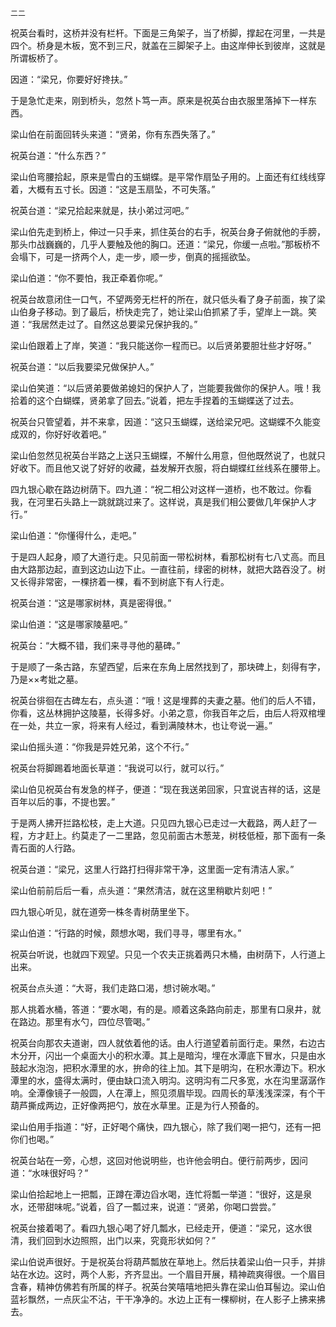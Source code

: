     二二 

   祝英台看时，这桥并没有栏杆。下面是三角架子，当了桥脚，撑起在河里，一共是四个。桥身是木板，宽不到三尺，就盖在三脚架子上。由这岸伸长到彼岸，这就是所谓板桥了。

   因道：“梁兄，你要好好搀扶。”

   于是急忙走来，刚到桥头，忽然卜笃一声。原来是祝英台由衣服里落掉下一样东西。

   梁山伯在前面回转头来道：“贤弟，你有东西失落了。”

   祝英台道：“什么东西？”

   梁山伯弯腰拾起，原来是雪白的玉蝴蝶。是平常作扇坠子用的。上面还有红线线穿着，大概有五寸长。因道：“这是玉扇坠，不可失落。”

   祝英台道：“梁兄拾起来就是，扶小弟过河吧。”

   梁山伯先走到桥上，伸过一只手来，抓住英台的右手，祝英台身子俯就他的手膀，那头巾战巍巍的，几乎人要触及他的胸口。还道：“梁兄，你缓一点啦。”那板桥不会塌下，可是一挤两个人，走一步，顺一步，倒真的摇摇欲坠。

   梁山伯道：“你不要怕，我正牵着你呢。”

   祝英台故意闭住一口气，不望两旁无栏杆的所在，就只低头看了身子前面，挨了梁山伯身子移动。到了最后，桥快走完了，她让梁山伯抓紧了手，望岸上一跳。笑道：“我居然走过了。自然这总要梁兄保护我的。”

   梁山伯跟着上了岸，笑道：“我只能送你一程而已。以后贤弟要胆壮些才好呀。”

   祝英台道：“以后我要梁兄做保护人。”

   梁山伯笑道：“以后贤弟要做弟媳妇的保护人了，岂能要我做你的保护人。哦！我拾着的这个白蝴蝶，贤弟拿了回去。”说着，把左手捏着的玉蝴蝶送了过去。

   祝英台只管望着，并不来拿，因道：“这只玉蝴蝶，送给梁兄吧。这蝴蝶不久能变成双的，你好好收着吧。”

   梁山伯忽然见祝英台半路之上送只玉蝴蝶，不解什么用意，但他既然说了，也就只好收下。而且他又说了好好的收藏，益发解开衣服，将白蝴蝶红丝线系在腰带上。

   四九银心歇在路边树荫下。四九道：“祝二相公对这样一道桥，也不敢过。你看我，在河里石头路上一跳就跳过来了。这样说，真是我们相公要做几年保护人才行。”

   梁山伯道：“你懂得什么，走吧。”

   于是四人起身，顺了大道行走。只见前面一带松树林，看那松树有七八丈高。而且由大路那边起，直到这边山边下止。一直往前，绿密的树林，就把大路吞没了。树又长得非常密，一棵挤着一棵，看不到树底下有人行走。

   祝英台道：“这是哪家树林，真是密得很。”

   梁山伯道：“这是哪家陵墓吧。”

   祝英台：“大概不错，我们来寻寻他的墓碑。”

   于是顺了一条古路，东望西望，后来在东角上居然找到了，那块碑上，刻得有字，乃是××考妣之墓。

   祝英台徘徊在古碑左右，点头道：“哦！这是埋葬的夫妻之墓。他们的后人不错，你看，这丛林拥护这陵墓，长得多好。小弟之意，你我百年之后，由后人将双棺埋在一处，共立一家，将来有人经过，看到满陵林木，也让夸说一遍。”

   梁山伯摇头道：“你我是异姓兄弟，这个不行。”

   祝英台将脚踢着地面长草道：“我说可以行，就可以行。”

   梁山伯见祝英台有发急的样子，便道：“现在我送弟回家，只宜说吉祥的话，这是百年以后的事，不提也罢。”

   于是两人拂开拦路松枝，走上大道。只见四九银心已走过一大截路，两人赶了一程，方才赶上。约莫走了一二里路，忽见前面古木葱茏，树枝低桠，那下面有一条青石面的人行路。

   祝英台道：“梁兄，这里人行路打扫得非常干净，这里面一定有清洁人家。”

   梁山伯前前后后一看，点头道：“果然清洁，就在这里稍歇片刻吧！”

   四九银心听见，就在道旁一株冬青树荫里坐下。

   梁山伯道：“行路的时候，颇想水喝，我们寻寻，哪里有水。”

   祝英台听说，也就四下观望。只见一个农夫正挑着两只木桶，由树荫下，人行道上出来。

   祝英台点头道：“大哥，我们走路口渴，想讨碗水喝。”

   那人挑着水桶，答道：“要水喝，有的是。顺着这条路向前走，那里有口泉井，就在路边。那里有水勺，四位尽管喝。”

   祝英台向那农夫道谢，四人就依着他的话。由人行道望着前面行走。果然，右边古木分开，闪出一个桌面大小的积水潭。其上是暗沟，埋在水潭底下冒水，只是由水鼓起水泡泡，把积水潭里的水，拚命的往上加。其下是明沟，在积水潭边下。积水潭里的水，盛得太满时，便由缺口流入明沟。这明沟有二尺多宽，水在沟里潺潺作响。全潭像镜子一般圆，人在潭上，照见须眉毕现。四周长的草浅浅深深，有个干葫芦撕成两边，正好像两把勺，放在水草里。正是为行人预备的。

   梁山伯用手指道：“好，正好喝个痛快，四九银心，除了我们喝一把勺，还有一把你们也喝。”

   祝英台站在一旁，心想，这回对他说明些，也许他会明白。便行前两步，因问道：“水味很好吗？”

   梁山伯拾起地上一把瓢，正蹲在潭边舀水喝，连忙将瓢一举道：“很好，这是泉水，还带甜味呢。”说着，舀了一瓢过来，说道：“贤弟，你喝口尝尝。”

   祝英台接着喝了。看四九银心喝了好几瓢水，已经走开，便道：“梁兄，这水很清，我们回到水边照照，出门以来，究竟形状如何？”

   梁山伯说声很好。于是祝英台将葫芦瓢放在草地上。然后扶着梁山伯一只手，并排站在水边。这时，两个人影，齐齐显出。一个眉目开展，精神疏爽得很。一个眉目含春，精神仿佛若有所属的样子。祝英台笑嘻嘻地把头靠在梁山伯耳髻边。梁山伯蓝衫飘然，一点灰尘不沾，干干净净的。水边上正有一棵柳树，在人影子上拂来拂去。

